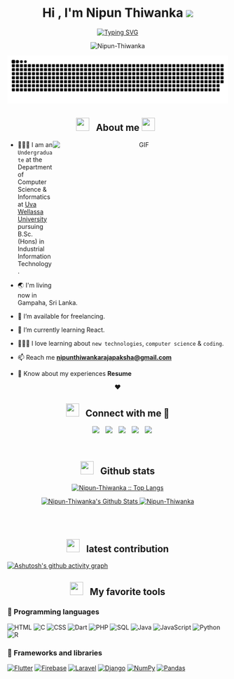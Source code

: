 
<!-- HEADING -->
<h1 align="center">Hi , I'm Nipun Thiwanka <img src="https://media.giphy.com/media/hvRJCLFzcasrR4ia7z/giphy.gif" width="35"></h1>
    <p align="center">
      <a href="https://git.io/typing-svg"><img src="https://readme-typing-svg.herokuapp.com?font=Fira+Code&pause=1000&center=true&vCenter=true&width=435&lines=Undergraduate+Of+Uva+Wellassa.;Always+learning+new+things.;Team+Player.;Freelancer.;Volunteer." alt="Typing SVG" /></a>
    </p>
    <p align="center">
      <img src="https://komarev.com/ghpvc/?username=Nipun-Thiwanka" alt="Nipun-Thiwanka" /> 
    </p>
    <div align="center">
        <a href="https://github.com/Nipun-Thiwanka">
          <img  src="https://github.com/1999AZZAR/1999AZZAR/blob/main/resources/img/grid-snake.svg"alt="snake" /></a>
    </div>
    
<!-- ABOUT ME -->
<h2 align="center"><img src="https://media.giphy.com/media/iY8CRBdQXODJSCERIr/giphy.gif" width="30" height="30" style="margin-right: 10px;"> About me <img src="https://camo.githubusercontent.com/017ce09cb328afef06129604953c8331f3c09f3bda8b7081e8b7c4de23b1a723/68747470733a2f2f632e74656e6f722e636f6d2f585362443930326e31667741414141692f72656e6e656e2d666173742e676966" width="30" height="30" style="margin-right: 10px;"></h2>
    <a target="_blank" align="center">
      <img align="right" top="100" bottom= "100" height="350" width="400" alt="GIF" src="https://github.com/Adam-pw/Adam-pw/blob/main/animation_500_kxa883sd.gif">
    </a>

- 👨🏻‍🎓 I am an `Undergraduate` at the Department of Computer Science & Informatics at <a href="https://uwu.ac.lk/">Uva Wellassa University</a> pursuing B.Sc. (Hons) in Industrial Information Technology.

- 🌏 I'm living now in Gampaha, Sri Lanka.

- 🤝 I’m available for freelancing.

- 🌱 I’m currently learning React.

- 👨🏻‍🔬 I love learning about `new technologies`, `computer science` & `coding`.

- 📫 Reach me **nipunthiwankarajapaksha@gmail.com**

- 📄 Know about my experiences **Resume** 

<p align="center" >❤️</p>

<!-- CONNECT WITH ME -->
<p align="center">
    <h2 align="center"> <img src="https://media.giphy.com/media/iY8CRBdQXODJSCERIr/giphy.gif" width="30" height="30" style="margin-right: 10px;"> Connect with me 🤝  </h2> 
        <div align="center"  class="icons-social" style="margin-left: 10px;">
                <a style="margin-left: 10px;"  target="_blank" href="https://www.linkedin.com/in/nipun-thiwanka-1687b816b/">
                    <img src="https://img.icons8.com/doodle/40/000000/linkedin--v2.png"></a>
                <a style="margin-left: 10px;" target="_blank" href="https://github.com/Nipun-Thiwanka">
                    <img src="https://img.icons8.com/doodle/40/000000/github--v1.png"></a>
                <a style="margin-left: 10px;" target="_blank" href="https://www.instagram.com/nipun_t_h_i_w_a_n_k_a/">
                    <img src="https://img.icons8.com/doodle/40/000000/instagram-new--v2.png"></a>
                <a style="margin-left: 10px;" target="_blank" href="https://twitter.com/Nipunthiwa">
                    <img src="https://img.icons8.com/doodle/1x/twitter-squared--v2.png" ></a>
                <a style="margin-left: 10px;" target="_blank" href="https://www.facebook.com/Nipunthiwankarajapaksha/">
                    <img src="https://img.icons8.com/doodle/40/000000/facebook.png" ></a>
          </div>
</p>
<br/>

<!-- GITHUB STATS -->
<h2 align="center"><img src="https://media.giphy.com/media/iY8CRBdQXODJSCERIr/giphy.gif" width="30" height="30" style="margin-right: 10px;"> Github stats  </h2> 
<p align="center">
  <a href="https://github.com/Nipun-Thiwanka">
    <img src="https://github-readme-stats.vercel.app/api/top-langs?username=Nipun-Thiwanka&langs_count=12&show_icons=true&locale=en&layout=compact&theme=algolia" alt="Nipun-Thiwanka :: Top Langs" height="auto" width="full"/>
  </a>
</p>
<p align="center">
  <a href="https://github.com/Nipun-Thiwanka">
      <img alt="Nipun-Thiwanka's Github Stats" src="https://github-readme-stats-eight-theta.vercel.app/api?username=Nipun-Thiwanka&show_icons=true&theme=algolia&include_all_commits=true&count_private=true" width="400px"/>
  <img src="https://github-readme-streak-stats.herokuapp.com/?user=Nipun-Thiwanka&theme=algolia" alt="Nipun-Thiwanka" width="400px"/>
</a>
</p>
<br/>

<br/>
<h2 align="center"><img src="https://media.giphy.com/media/iY8CRBdQXODJSCERIr/giphy.gif" width="30" height="30" style="margin-right: 10px;"> latest contribution </h2>

[![Ashutosh's github activity graph](https://github-readme-activity-graph.vercel.app/graph?username=Nipun-Thiwanka&custom_title=This%20is%20a%20title&&bg_color=000&color=fff&line=00E676&point=fff&hide_border=true)](https://github.com/ashutosh00710/github-readme-activity-graph)

<!-- TOOLS AND LANGUAGE -->
<h2 align="center"><img src="https://media.giphy.com/media/iY8CRBdQXODJSCERIr/giphy.gif" width="30" height="30" style="margin-right: 10px;"> My favorite tools  </h2> 

### :robot: Programming languages

<p>
    <img alt="HTML" src="https://img.shields.io/badge/HTML-E34F26.svg?logo=html5&logoColor=white">
    <img alt="C" src="https://custom-icon-badges.demolab.com/badge/C-03599C.svg?logo=c-in-hexagon&logoColor=white">
    <img alt="CSS" src="https://img.shields.io/badge/CSS-1572B6.svg?logo=css3&logoColor=white">
    <img alt="Dart" src="https://img.shields.io/badge/Dart-15A6C4.svg?logo=dart&logoColor=white">
    <img alt="PHP" src="https://img.shields.io/badge/PHP-777BB4.svg?logo=php&logoColor=white">
    <img alt="SQL" src="https://custom-icon-badges.demolab.com/badge/SQL-025E8C.svg?logo=database&logoColor=white">
    <img alt="Java" src="https://custom-icon-badges.demolab.com/badge/Java-007396.svg?logo=java&logoColor=white">
    <img alt="JavaScript" src="https://img.shields.io/badge/JavaScript-F7DF1E.svg?logo=javascript&logoColor=black">
    <img alt="Python" src="https://img.shields.io/badge/Python-14354C.svg?logo=python&logoColor=white">
    <img alt="R" src="https://img.shields.io/badge/R-276DC3.svg?logo=r&logoColor=white">
</p>

### 🧰 Frameworks and libraries

<p>
    <a href="#"><img alt="Flutter" src="https://img.shields.io/badge/Flutter-02569B.svg?logo=flutter&logoColor=white"></a>
    <a href="#"><img alt="Firebase" src="https://img.shields.io/badge/Firebase-20232e.svg?logo=firebase&logoColor=white"></a>
    <a href="#"><img alt="Laravel" src="https://custom-icon-badges.demolab.com/badge/laravel-E61B23.svg?logo=laravel&logoColor=white"></a>
    <a href="#"><img alt="Django" src="https://img.shields.io/badge/-Django-00979D?logo=Django&logoColor=white"></a>
    <a href="#"><img alt="NumPy" src="https://img.shields.io/badge/Numpy-013243.svg?logo=numpy&logoColor=white"></a>
    <a href="#"><img alt="Pandas" src="https://img.shields.io/badge/Pandas-150458.svg?logo=pandas&logoColor=white"></a>
</p>





